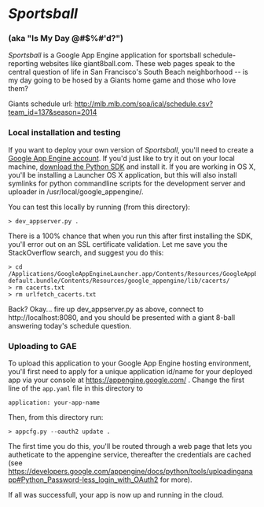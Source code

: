 # _Sportsball_

### (aka "Is My Day @#$%#'d?")

_Sportsball_ is a Google App Engine application for sportsball
schedule-reporting websites like giant8ball.com.  These web pages
speak to the central question of life in San Francisco's South Beach
neighborhood -- is my day going to be hosed by a Giants home game and
those who love them?

Giants schedule url:
http://mlb.mlb.com/soa/ical/schedule.csv?team_id=137&season=2014

### Local installation and testing

If you want to deploy your own version of _Sportsball_, you'll need to
create a [Google App Engine account](https://developers.google.com/appengine/). If you'd just like to try it out on
your local machine, [download the Python SDK](https://developers.google.com/appengine/downloads#Google_App_Engine_SDK_for_Python) and install it. If you
are working in OS X, you'll be installing a Launcher OS X application,
but this will also install symlinks for python commandline scripts for
the development server and uploader in /usr/local/google_appengine/.

You can test this locally by running (from this directory):

```
> dev_appserver.py .
```

There is a 100% chance that when you run this after first installing
the SDK, you'll error out on an SSL certificate validation. Let me
save you the StackOverflow search, and suggest you do this:

```
> cd /Applications/GoogleAppEngineLauncher.app/Contents/Resources/GoogleAppEngine-default.bundle/Contents/Resources/google_appengine/lib/cacerts/
> rm cacerts.txt
> rm urlfetch_cacerts.txt
```

Back? Okay... fire up dev_appserver.py as above, connect to
http://localhost:8080, and you should be presented with a giant 8-ball
answering today's schedule question.

### Uploading to GAE

To upload this application to your Google App Engine hosting
environment, you'll first need to apply for a unique application
id/name for your deployed app via your console at https://appengine.google.com/ .
Change the first line of the `app.yaml` file in this directory to

```
application: your-app-name
```

Then, from this directory run:

```
> appcfg.py --oauth2 update .
```

The first time you do this, you'll be routed through a web page that
lets you autheticate to the appengine service, thereafter the credentials
are cached (see https://developers.google.com/appengine/docs/python/tools/uploadinganapp#Python_Password-less_login_with_OAuth2 for more).

If all was successfull, your app is now up and running in the cloud.

